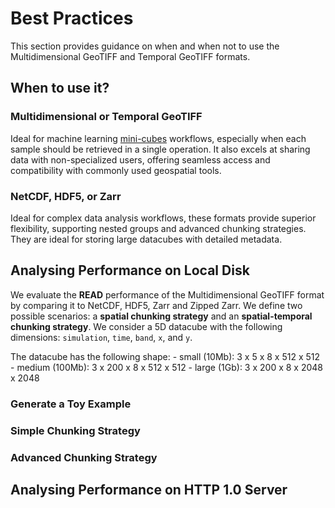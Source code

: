 # Best Practices

This section provides guidance on when and when not to use the Multidimensional GeoTIFF and Temporal GeoTIFF formats.

## When to use it?

### Multidimensional or Temporal GeoTIFF

Ideal for machine learning [mini-cubes](https://doi.org/10.1017/eds.2024.22) workflows, especially when each sample should be retrieved in a single operation. It also excels at sharing data with non-specialized users, offering seamless access and compatibility with commonly used geospatial tools.

### NetCDF, HDF5, or Zarr

Ideal for complex data analysis workflows, these formats provide superior flexibility, supporting nested groups and advanced chunking strategies. They are ideal for storing large datacubes with detailed metadata.


## Analysing Performance on Local Disk

We evaluate the **READ** performance of the Multidimensional GeoTIFF format by comparing it to NetCDF, HDF5, Zarr and Zipped Zarr. We define two possible scenarios: a **spatial chunking strategy** and an **spatial-temporal chunking strategy**. We consider a 5D datacube with the following dimensions: `simulation`, `time`, `band`, `x`, and `y`. 

The datacube has the following shape: 
    - small (10Mb): 3 x 5 x 8 x 512 x 512
    - medium (100Mb): 3 x 200 x 8 x 512 x 512
    - large (1Gb): 3 x 200 x 8 x 2048 x 2048


### Generate a Toy Example


### Simple Chunking Strategy



### Advanced Chunking Strategy


## Analysing Performance on HTTP 1.0 Server